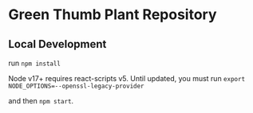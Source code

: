 # Green Thumb Plant Repository

## Local Development
run `npm install`

Node v17+ requires react-scripts v5. Until updated, you must run `export NODE_OPTIONS=--openssl-legacy-provider`

and then `npm start`.